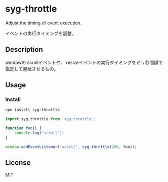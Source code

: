 # syg-throttle
Adjust the timing of event execution.

イベントの実行タイミングを調整。

## Description
windowの scrollイベントや、 resizeイベントの実行タイミングをミリ秒間隔で指定して遅延させるもの。

## Usage
### Install
```sh
npm install syg-throttle
```

```JavaScript
import syg_throttle from 'syg-throttle';

function foo() {
    console.log("scroll");
}

window.addEventListener('scroll', syg_throttle(200, foo));
```

## License
MIT